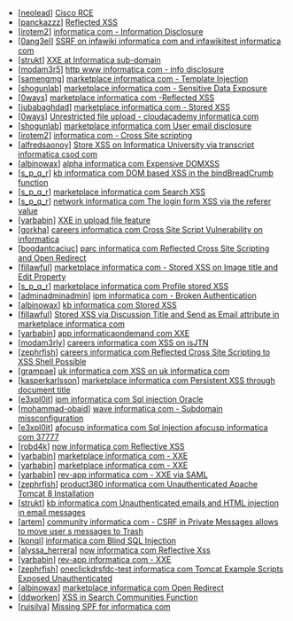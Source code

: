 * [[neolead](https://hackerone.com/neolead)] [Cisco RCE](https://hackerone.com/reports/411270)
* [[panckazzz](https://hackerone.com/panckazzz)] [Reflected XSS ](https://hackerone.com/reports/267206)
* [[irotem2](https://hackerone.com/irotem2)] [ informatica com - Information Disclosure ](https://hackerone.com/reports/204239)
* [[0ang3el](https://hackerone.com/0ang3el)] [SSRF on infawiki informatica com and infawikitest informatica com](https://hackerone.com/reports/327480)
* [[strukt](https://hackerone.com/strukt)] [XXE at Informatica sub-domain](https://hackerone.com/reports/150520)
* [[modam3r5](https://hackerone.com/modam3r5)] [ http  www informatica com - info disclosure](https://hackerone.com/reports/311058)
* [[samengmg](https://hackerone.com/samengmg)] [ marketplace informatica com - Template Injection](https://hackerone.com/reports/299241)
* [[shogunlab](https://hackerone.com/shogunlab)] [ marketplace informatica com - Sensitive Data Exposure ](https://hackerone.com/reports/270695)
* [[0ways](https://hackerone.com/0ways)] [ marketplace informatica com -Reflected XSS ](https://hackerone.com/reports/266801)
* [[jubabaghdad](https://hackerone.com/jubabaghdad)] [ marketplace informatica com - Stored XSS](https://hackerone.com/reports/277259)
* [[0ways](https://hackerone.com/0ways)] [Unrestricted file upload - cloudacademy informatica com](https://hackerone.com/reports/253202)
* [[shogunlab](https://hackerone.com/shogunlab)] [ marketplace informatica com User email disclosure](https://hackerone.com/reports/230608)
* [[irotem2](https://hackerone.com/irotem2)] [ informatica com - Cross Site scripting ](https://hackerone.com/reports/204237)
* [[alfredsaonoy](https://hackerone.com/alfredsaonoy)] [Store XSS on Informatica University via transcript informatica csod com ](https://hackerone.com/reports/219509)
* [[albinowax](https://hackerone.com/albinowax)] [ alpha informatica com Expensive DOMXSS](https://hackerone.com/reports/158749)
* [[s_p_q_r](https://hackerone.com/s_p_q_r)] [ kb informatica com DOM based XSS in the bindBreadCrumb function](https://hackerone.com/reports/189834)
* [[s_p_q_r](https://hackerone.com/s_p_q_r)] [ marketplace informatica com Search XSS](https://hackerone.com/reports/200034)
* [[s_p_q_r](https://hackerone.com/s_p_q_r)] [ network informatica com The login form XSS via the referer value](https://hackerone.com/reports/190016)
* [[yarbabin](https://hackerone.com/yarbabin)] [ XXE in upload file feature](https://hackerone.com/reports/105787)
* [[gorkha](https://hackerone.com/gorkha)] [ careers informatica com Cross Site Script Vulnerability on informatica](https://hackerone.com/reports/42537)
* [[bogdantcaciuc](https://hackerone.com/bogdantcaciuc)] [ parc informatica com Reflected Cross Site Scripting and Open Redirect](https://hackerone.com/reports/178278)
* [[fillawful](https://hackerone.com/fillawful)] [ marketplace informatica com - Stored XSS on Image title and Edit Property](https://hackerone.com/reports/202951)
* [[s_p_q_r](https://hackerone.com/s_p_q_r)] [ marketplace informatica com Profile stored XSS](https://hackerone.com/reports/190217)
* [[adminadminadmin](https://hackerone.com/adminadminadmin)] [ ipm informatica com - Broken Authentication](https://hackerone.com/reports/201152)
* [[albinowax](https://hackerone.com/albinowax)] [ kb informatica com Stored XSS](https://hackerone.com/reports/170369)
* [[fillawful](https://hackerone.com/fillawful)] [Stored XSS via Discussion Title and Send as Email attribute in marketplace informatica com ](https://hackerone.com/reports/203912)
* [[yarbabin](https://hackerone.com/yarbabin)] [ app informaticaondemand com XXE](https://hackerone.com/reports/105753)
* [[modam3rly](https://hackerone.com/modam3rly)] [ careers informatica com XSS on isJTN ](https://hackerone.com/reports/190020)
* [[zephrfish](https://hackerone.com/zephrfish)] [ careers informatica com Reflected Cross Site Scripting to XSS Shell Possible](https://hackerone.com/reports/147196)
* [[grampae](https://hackerone.com/grampae)] [ uk informatica com XSS on uk informatica com](https://hackerone.com/reports/143323)
* [[kasperkarlsson](https://hackerone.com/kasperkarlsson)] [ marketplace informatica com Persistent XSS through document title](https://hackerone.com/reports/181816)
* [[e3xpl0it](https://hackerone.com/e3xpl0it)] [ ipm informatica com Sql injection Oracle ](https://hackerone.com/reports/178057)
* [[mohammad-obaid](https://hackerone.com/mohammad-obaid)] [ wave informatica com - Subdomain missconfiguration](https://hackerone.com/reports/205034)
* [[e3xpl0it](https://hackerone.com/e3xpl0it)] [ afocusp informatica com Sql injection afocusp informatica com 37777](https://hackerone.com/reports/178632)
* [[robd4k](https://hackerone.com/robd4k)] [ now informatica com Reflective XSS](https://hackerone.com/reports/106678)
* [[yarbabin](https://hackerone.com/yarbabin)] [ marketplace informatica com - XXE](https://hackerone.com/reports/106797)
* [[yarbabin](https://hackerone.com/yarbabin)] [ marketplace informatica com - XXE](https://hackerone.com/reports/106802)
* [[yarbabin](https://hackerone.com/yarbabin)] [ rev-app informatica com - XXE via SAML](https://hackerone.com/reports/106865)
* [[zephrfish](https://hackerone.com/zephrfish)] [ product360 informatica com Unauthenticated Apache Tomcat 8 Installation](https://hackerone.com/reports/146436)
* [[strukt](https://hackerone.com/strukt)] [ kb informatica com Unauthenticated emails and HTML injection in email messages](https://hackerone.com/reports/139402)
* [[artem](https://hackerone.com/artem)] [ community informatica com - CSRF in Private Messages allows to move user s messages to Trash](https://hackerone.com/reports/45050)
* [[konqi](https://hackerone.com/konqi)] [ informatica com Blind SQL Injection](https://hackerone.com/reports/117073)
* [[alyssa_herrera](https://hackerone.com/alyssa_herrera)] [ now informatica com Reflective Xss](https://hackerone.com/reports/81191)
* [[yarbabin](https://hackerone.com/yarbabin)] [ rev-app informatica com - XXE](https://hackerone.com/reports/105434)
* [[zephrfish](https://hackerone.com/zephrfish)] [ oneclickdrsfdc-test informatica com Tomcat Example Scripts Exposed Unauthenticated](https://hackerone.com/reports/147161)
* [[albinowax](https://hackerone.com/albinowax)] [ marketplace informatica com Open Redirect](https://hackerone.com/reports/123625)
* [[ddworken](https://hackerone.com/ddworken)] [XSS in Search Communities Function](https://hackerone.com/reports/47235)
* [[ruisilva](https://hackerone.com/ruisilva)] [Missing SPF for informatica com](https://hackerone.com/reports/39250)
